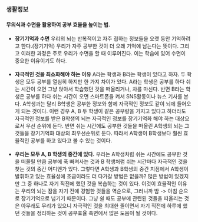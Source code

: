 ### 생활정보

#### 무의식과 수면을 활용하여 공부 효율을 높이는 법.

* <b>장기기억과 수면</b>
  우리의 뇌는 반복적이고 자주 접하는 정보들을 오랫 동안 기억하려고 한다.(장기기억) 우리가 자주 공부한 것이 더 오래 기억에 남는다는 뜻이다. 그리고 이러한 과정은 주로 우리가 수면을 할 때 이루어진다. 이는 학습에 있어 수면이 중요한 이유이기도 하다.  <br><br>
* <b>자극적인 것을 최소화해야 하는 이유</b>
  A라는 학생과 B라는 학생이 있다고 하자. 두 학생은 모두 공부를 열심히 하지만 한 가지 차이가 있다. A라는 학생은 공부를 하다 쉬는 시간이 오면 그냥 앉아서 학습했던 것을 떠올리거나, 차를 마신다. 반면 B라는 학생은 공부를 하다 쉬는 시간이 오면 스마트폰을 켜서 SNS활동이나 뉴스 기사를 본다. A학생과는 달리 B학생은 공부한 정보와 함께 자극적인 정보도 같이 뇌에 들어오게 되는 것이다. 이런 경우 A, B 두 학생이 같은 공부량을 가지고 있다고 하더라도 자극적인 정보를 받은 B학생의 뇌는 자극적인 정보를 장기기억화 해야 하는 대상으로서 우선 순위에 둔다. 반면 쉬는 시간에도 공부한 것들을 떠올린 A학생의 뇌는 그것들을 장기기억화 대상의 최우선순위로 둔다. 따라서 A학생이 B학생보다 훨씬 효율적인 공부를 하고 있다고 볼 수 있는 것이다.<br><br>
* <b>우리는 모두 A, B 학생의 중간에 있다.</b>
  우리는 A학생처럼 쉬는 시간에도 공부한 것을 떠올릴 만큼 공부에 푹 빠져사는 것과 B 학생처럼 쉬는 시간마다 자극적인 것을 찾는 것의 중간 어디엔가 있다. 그렇다면 A학생과 B학생의 중간 지점에서 A학생이 발휘하고 있는 효율성에 조금이라도 더 다가갈 방법은 없을까?
  많은 방법이 있겠지만 그 중 하나로 자기 직전에 했던 것을 복습하는 것이 있다. 이것이 효율적인 이유는 우리의 뇌는 잠을 자기 전에 경험한 것들을 역순으로, 그러니까 밤 -> 아침 순으로 장기기억으로 넘기기 때문이다. 그냥 쉴 때도 공부에 관련된 것들을 떠올리는 것은 아무래도 무리가 있으니 자극적인 것을 최대한 줄이면서 자기 직전에 하루에 했던 것들을 정리하는 것이 공부효율 측면에서 많은 도움이 될 것이다.<br><br>

